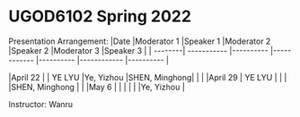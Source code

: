 # UGOD6102 Spring 2022

Presentation Arrangement:
|Date     |Moderator 1  |Speaker 1  |Moderator 2  |Speaker 2  |Moderator 3  |Speaker 3  |
| --------| ----------- |---------- |------------ |---------- |------------ |---------- |

|April 22 |             |  YE LYU          |Ye, Yizhou   |SHEN, Minghong|             |           |
|April 29 |     YE LYU            |           |             |           |SHEN, Minghong             |           |
|May 6    |             |           |             |           |             |Ye, Yizhou |

Instructor: Wanru
